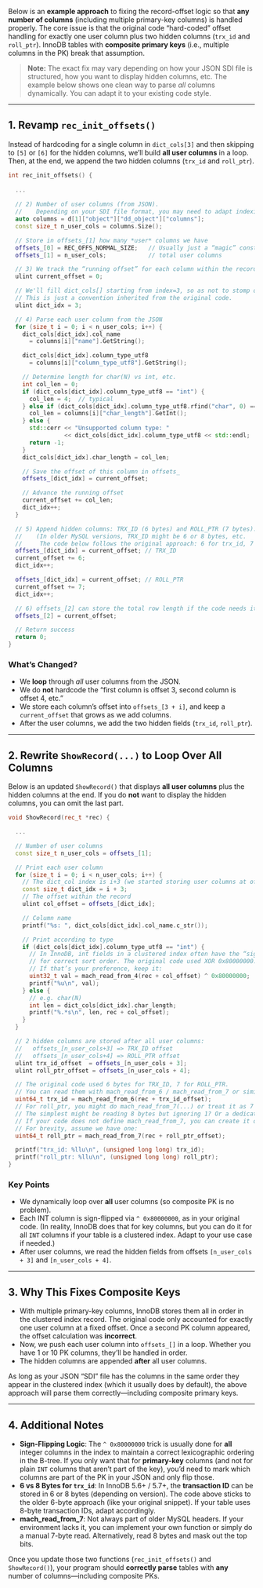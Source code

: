 Below is an **example approach** to fixing the record-offset logic so that **any number of columns** (including multiple primary-key columns) is handled properly. The core issue is that the original code “hard-coded” offset handling for exactly one user column plus two hidden columns (`trx_id` and `roll_ptr`). InnoDB tables with **composite primary keys** (i.e., multiple columns in the PK) break that assumption.

> **Note:** The exact fix may vary depending on how your JSON SDI file is structured, how you want to display hidden columns, etc. The example below shows one clean way to parse *all* columns dynamically. You can adapt it to your existing code style.

---

## 1. Revamp `rec_init_offsets()`

Instead of hardcoding for a single column in `dict_cols[3]` and then skipping to `[5]` or `[6]` for the hidden columns, we’ll build **all user columns** in a loop. Then, at the end, we append the two hidden columns (`trx_id` and `roll_ptr`).

```cpp
int rec_init_offsets() {
  
  ...
  
  // 2) Number of user columns (from JSON).
  //    Depending on your SDI file format, you may need to adapt indexing:
  auto columns = d[1]["object"]["dd_object"]["columns"];
  const size_t n_user_cols = columns.Size();

  // Store in offsets_[1] how many *user* columns we have
  offsets_[0] = REC_OFFS_NORMAL_SIZE;   // Usually just a “magic” constant
  offsets_[1] = n_user_cols;            // total user columns

  // 3) We track the “running offset” for each column within the record
  ulint current_offset = 0;

  // We'll fill dict_cols[] starting from index=3, so as not to stomp on offsets_[0..2].
  // This is just a convention inherited from the original code.
  ulint dict_idx = 3;

  // 4) Parse each user column from the JSON
  for (size_t i = 0; i < n_user_cols; i++) {
    dict_cols[dict_idx].col_name 
      = columns[i]["name"].GetString();

    dict_cols[dict_idx].column_type_utf8 
      = columns[i]["column_type_utf8"].GetString();

    // Determine length for char(N) vs int, etc.
    int col_len = 0;
    if (dict_cols[dict_idx].column_type_utf8 == "int") {
      col_len = 4;  // typical
    } else if (dict_cols[dict_idx].column_type_utf8.rfind("char", 0) == 0) {
      col_len = columns[i]["char_length"].GetInt();
    } else {
      std::cerr << "Unsupported column type: " 
                << dict_cols[dict_idx].column_type_utf8 << std::endl;
      return -1;
    }
    dict_cols[dict_idx].char_length = col_len;

    // Save the offset of this column in offsets_
    offsets_[dict_idx] = current_offset;

    // Advance the running offset
    current_offset += col_len;
    dict_idx++;
  }

  // 5) Append hidden columns: TRX_ID (6 bytes) and ROLL_PTR (7 bytes).
  //    (In older MySQL versions, TRX_ID might be 6 or 8 bytes, etc. 
  //     The code below follows the original approach: 6 for trx_id, 7 for roll_ptr.)
  offsets_[dict_idx] = current_offset; // TRX_ID
  current_offset += 6; 
  dict_idx++;

  offsets_[dict_idx] = current_offset; // ROLL_PTR
  current_offset += 7; 
  dict_idx++;

  // 6) offsets_[2] can store the total row length if the code needs it
  offsets_[2] = current_offset;

  // Return success
  return 0;
}
```

### What’s Changed?

- We **loop** through *all* user columns from the JSON.  
- We do **not** hardcode the “first column is offset 3, second column is offset 4, etc.”  
- We store each column’s offset into `offsets_[3 + i]`, and keep a `current_offset` that grows as we add columns.  
- After the user columns, we add the two hidden fields (`trx_id`, `roll_ptr`).

---

## 2. Rewrite `ShowRecord(...)` to Loop Over All Columns

Below is an updated `ShowRecord()` that displays **all user columns** plus the hidden columns at the end. If you do **not** want to display the hidden columns, you can omit the last part.

```cpp
void ShowRecord(rec_t *rec) {

  ...

  // Number of user columns
  const size_t n_user_cols = offsets_[1];

  // Print each user column
  for (size_t i = 0; i < n_user_cols; i++) {
    // The dict_col index is i+3 (we started storing user columns at offset 3)
    const size_t dict_idx = i + 3;
    // The offset within the record
    ulint col_offset = offsets_[dict_idx];

    // Column name
    printf("%s: ", dict_cols[dict_idx].col_name.c_str());

    // Print according to type
    if (dict_cols[dict_idx].column_type_utf8 == "int") {
      // In InnoDB, int fields in a clustered index often have the “sign bit” flipped
      // for correct sort order. The original code used XOR 0x80000000.
      // If that’s your preference, keep it:
      uint32_t val = mach_read_from_4(rec + col_offset) ^ 0x80000000;
      printf("%u\n", val);
    } else {
      // e.g. char(N)
      int len = dict_cols[dict_idx].char_length;
      printf("%.*s\n", len, rec + col_offset);
    }
  }

  // 2 hidden columns are stored after all user columns:
  //   offsets_[n_user_cols+3] => TRX_ID offset
  //   offsets_[n_user_cols+4] => ROLL_PTR offset
  ulint trx_id_offset  = offsets_[n_user_cols + 3];
  ulint roll_ptr_offset = offsets_[n_user_cols + 4];

  // The original code used 6 bytes for TRX_ID, 7 for ROLL_PTR.
  // You can read them with mach_read_from_6 / mach_read_from_7 or similar:
  uint64_t trx_id = mach_read_from_6(rec + trx_id_offset);
  // For roll_ptr, you might do mach_read_from_7(...) or treat it as 7 bytes, etc.
  // The simplest might be reading 8 bytes but ignoring 1? Or a dedicated function:
  // If your code does not define mach_read_from_7, you can create it or do a manual approach.
  // For brevity, assume we have one:
  uint64_t roll_ptr = mach_read_from_7(rec + roll_ptr_offset);

  printf("trx_id: %llu\n", (unsigned long long) trx_id);
  printf("roll_ptr: %llu\n", (unsigned long long) roll_ptr);
}
```

### Key Points

- We dynamically loop over **all** user columns (so composite PK is no problem).  
- Each INT column is sign-flipped via `^ 0x80000000`, as in your original code. (In reality, InnoDB does that for key columns, but you can do it for all `INT` columns if your table is a clustered index. Adapt to your use case if needed.)  
- After user columns, we read the hidden fields from offsets `[n_user_cols + 3]` and `[n_user_cols + 4]`.  

---

## 3. Why This Fixes Composite Keys

- With multiple primary-key columns, InnoDB stores them all in order in the clustered index record. The original code only accounted for exactly one user column at a fixed offset. Once a second PK column appeared, the offset calculation was **incorrect**.  
- Now, we push each user column into `offsets_[]` in a loop. Whether you have 1 or 10 PK columns, they’ll be handled in order.  
- The hidden columns are appended **after** all user columns.  

As long as your JSON “SDI” file has the columns in the same order they appear in the clustered index (which it usually does by default), the above approach will parse them correctly—including composite primary keys.

---

## 4. Additional Notes

- **Sign-Flipping Logic**: The `^ 0x80000000` trick is usually done for **all** integer columns in the index to maintain a correct lexicographic ordering in the B-tree. If you only want that for **primary-key** columns (and not for plain `INT` columns that aren’t part of the key), you’d need to mark which columns are part of the PK in your JSON and only flip those.  
- **6 vs 8 Bytes for `trx_id`**: In InnoDB 5.6+ / 5.7+, the **transaction ID** can be stored in 6 or 8 bytes (depending on version). The code above sticks to the older 6-byte approach (like your original snippet). If your table uses 8-byte transaction IDs, adapt accordingly.  
- **mach_read_from_7**: Not always part of older MySQL headers. If your environment lacks it, you can implement your own function or simply do a manual 7-byte read. Alternatively, read 8 bytes and mask out the top bits.  

Once you update those two functions (`rec_init_offsets()` and `ShowRecord()`), your program should **correctly parse** tables with **any** number of columns—including composite PKs.